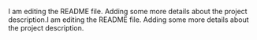 I am editing the README file. Adding some more details about the project description.I am editing the README file. Adding some more details about the project description.

